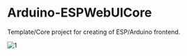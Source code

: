 # Arduino-ESPWebUICore

Template/Core project for creating of ESP/Arduino frontend.

![1](Files/Images/1.png)
